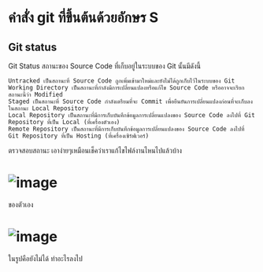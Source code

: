 # คำสั่ง git ที่ขึ้นต้นด้วยอักษร S
## Git status
Git Status
สถานะของ Source Code ที่เก็บอยู่ในระบบของ Git นั้นมีดังนี้

    Untracked เป็นสถานะที่ Source Code ถูกเพิ่มเข้ามาใหม่และยังไม่ได้ถูกเก็บไว้ในระบบของ Git
    Working Directory เป็นสถานะที่กำลังมีการเปลี่ยนแปลงหรือแก้ไข Source Code หรืออาจจะเรียกสถานะนี้ว่า Modified
    Staged เป็นสถานะที่ Source Code กำลังเตรียมที่จะ Commit เพื่อยืนยันการเปลี่ยนแปลงก่อนที่จะเก็บลงในสถานะ Local Repository
    Local Repository เป็นสถานะที่มีการเก็บบันทึกข้อมูลการเปลี่ยนแปลงของ Source Code ลงไปที่ Git Repository ที่เป็น Local (ที่เครื่องตัวเอง)
    Remote Repository เป็นสถานะที่มีการเก็บบันทึกข้อมูลการเปลี่ยนแปลงของ Source Code ลงไปที่ Git Repository ที่เป็น Hosting (ที่เครื่องเซิร์ฟเวอร์)
ตรวจสอบสถานะ เอาง่ายๆเหมือนเช็คว่าเราแก้ไขไฟล์งานไหนไปแล้วบ้าง
# ![image](https://github.com/65030121natthamon/Git_A-Z_Mission_65030121/assets/144195611/d195c7ce-e2f4-4a3c-bf77-f6c22757cf83)


ของตัวเอง
# ![image](https://github.com/65030121natthamon/Git_A-Z_Mission_65030121/assets/144195611/39974fea-78b8-4deb-979d-4a93a26ece00)
ในรูปคือยังไม่ได้ ทำอะไรลงไป
